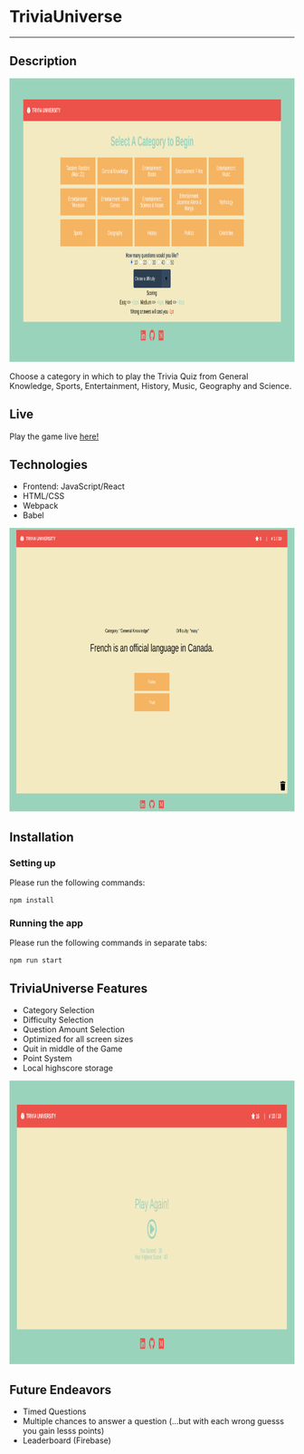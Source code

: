 # TriviaUniverse
***

## Description
<p align="center">
  <img width="100%" height="500" src="./public/1.png">
</p>
Choose a category in which to play the Trivia Quiz from General Knowledge, Sports, Entertainment, History, Music, Geography and Science.

## Live
Play the game live [here!](http://mahmudahmed.com/TriviaUniverse/)

## Technologies
* Frontend: JavaScript/React
* HTML/CSS
* Webpack
* Babel

<p align="center">
  <img width="100%" height="500" src="./public/2.png">
</p>

## Installation 


### Setting up
Please run the following commands:

```
npm install
```

### Running the app
Please run the following commands in separate tabs:
```
npm run start
```

## TriviaUniverse Features
* Category Selection
* Difficulty Selection
* Question Amount Selection
* Optimized for all screen sizes
* Quit in middle of the Game
* Point System
* Local highscore storage

<p align="center">
  <img width="100%" height="500" src="./public/3.png">
</p>

## Future Endeavors

* Timed Questions
* Multiple chances to answer a question (...but with each wrong guesss you gain lesss points) 
* Leaderboard (Firebase) 

